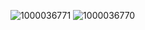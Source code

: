 
![1000036771](https://github.com/user-attachments/assets/c6ac78c1-1945-4307-856f-e86873cc5f22)
![1000036770](https://github.com/user-attachments/assets/7c4b5682-1d4c-4925-94e1-ab980333c452)
